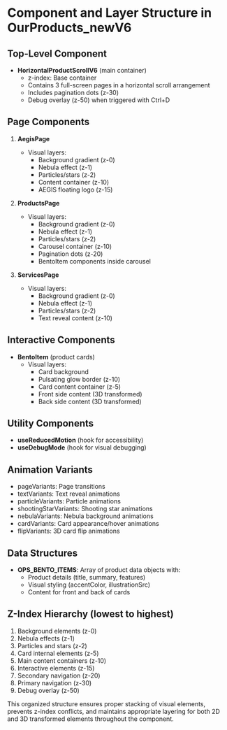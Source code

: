# Component and Layer Structure in OurProducts_newV6

## Top-Level Component
- **HorizontalProductScrollV6** (main container)
  - z-index: Base container
  - Contains 3 full-screen pages in a horizontal scroll arrangement
  - Includes pagination dots (z-30)
  - Debug overlay (z-50) when triggered with Ctrl+D

## Page Components
1. **AegisPage**
   - Visual layers:
     - Background gradient (z-0)
     - Nebula effect (z-1)
     - Particles/stars (z-2)
     - Content container (z-10)
     - AEGIS floating logo (z-15)

2. **ProductsPage**
   - Visual layers:
     - Background gradient (z-0)
     - Nebula effect (z-1)
     - Particles/stars (z-2)
     - Carousel container (z-10)
     - Pagination dots (z-20)
     - BentoItem components inside carousel

3. **ServicesPage**
   - Visual layers:
     - Background gradient (z-0)
     - Nebula effect (z-1)
     - Particles/stars (z-2)
     - Text reveal content (z-10)

## Interactive Components
- **BentoItem** (product cards)
  - Visual layers:
    - Card background
    - Pulsating glow border (z-10)
    - Card content container (z-5)
    - Front side content (3D transformed)
    - Back side content (3D transformed)

## Utility Components
- **useReducedMotion** (hook for accessibility)
- **useDebugMode** (hook for visual debugging)

## Animation Variants
- pageVariants: Page transitions
- textVariants: Text reveal animations
- particleVariants: Particle animations
- shootingStarVariants: Shooting star animations
- nebulaVariants: Nebula background animations
- cardVariants: Card appearance/hover animations
- flipVariants: 3D card flip animations

## Data Structures
- **OPS_BENTO_ITEMS**: Array of product data objects with:
  - Product details (title, summary, features)
  - Visual styling (accentColor, illustrationSrc)
  - Content for front and back of cards

## Z-Index Hierarchy (lowest to highest)
1. Background elements (z-0)
2. Nebula effects (z-1)
3. Particles and stars (z-2)
4. Card internal elements (z-5)
5. Main content containers (z-10)
6. Interactive elements (z-15)
7. Secondary navigation (z-20)
8. Primary navigation (z-30)
9. Debug overlay (z-50)

This organized structure ensures proper stacking of visual elements, prevents z-index conflicts, and maintains appropriate layering for both 2D and 3D transformed elements throughout the component.
